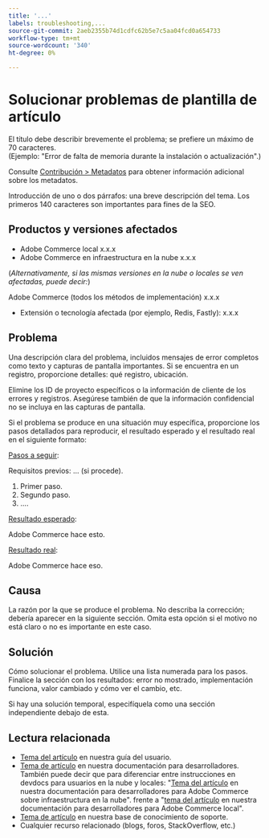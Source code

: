 ```yaml
---
title: '...'
labels: troubleshooting,...
source-git-commit: 2aeb2355b74d1cdfc62b5e7c5aa04fcd0a654733
workflow-type: tm+mt
source-wordcount: '340'
ht-degree: 0%

---
```



# Solucionar problemas de plantilla de artículo

El título debe describir brevemente el problema; se prefiere un máximo de 70 caracteres.<br/>
(Ejemplo: &quot;Error de falta de memoria durante la instalación o actualización&quot;.)

Consulte [Contribución > Metadatos](../../CONTRIBUTING.md#metadata) para obtener información adicional sobre los metadatos.

Introducción de uno o dos párrafos: una breve descripción del tema. Los primeros 140 caracteres son importantes para fines de la SEO.

## Productos y versiones afectados

* Adobe Commerce local x.x.x
* Adobe Commerce en infraestructura en la nube x.x.x

(*Alternativamente, si las mismas versiones en la nube o locales se ven afectadas, puede decir:*)

Adobe Commerce (todos los métodos de implementación) x.x.x

* Extensión o tecnología afectada (por ejemplo, Redis, Fastly): x.x.x

## Problema

Una descripción clara del problema, incluidos mensajes de error completos como texto y capturas de pantalla importantes.
Si se encuentra en un registro, proporcione detalles: qué registro, ubicación.

Elimine los ID de proyecto específicos o la información de cliente de los errores y registros. Asegúrese también de que la información confidencial no se incluya en las capturas de pantalla.

Si el problema se produce en una situación muy específica, proporcione los pasos detallados para reproducir, el resultado esperado y el resultado real en el siguiente formato:

<u>Pasos a seguir</u>:

Requisitos previos: ... (si procede).

1. Primer paso.
1. Segundo paso.
1. ....

<u>Resultado esperado</u>:

Adobe Commerce hace esto.

<u>Resultado real</u>:

Adobe Commerce hace eso.

## Causa

La razón por la que se produce el problema. No describa la corrección; debería aparecer en la siguiente sección. Omita esta opción si el motivo no está claro o no es importante en este caso.

## Solución

Cómo solucionar el problema. Utilice una lista numerada para los pasos.
Finalice la sección con los resultados: error no mostrado, implementación funciona, valor cambiado y cómo ver el cambio, etc.

Si hay una solución temporal, especifíquela como una sección independiente debajo de esta.

## Lectura relacionada

* [Tema del artículo](https://experienceleague.adobe.com/en/docs/commerce-admin/user-guides/home) en nuestra guía del usuario.
* [Tema de artículo](https://developer.adobe.com/commerce/docs/) en nuestra documentación para desarrolladores. También puede decir que para diferenciar entre instrucciones en devdocs para usuarios en la nube y locales: &quot;[Tema del artículo](https://developer.adobe.com/commerce/docs/) en nuestra documentación para desarrolladores para Adobe Commerce sobre infraestructura en la nube&quot;. frente a &quot;[tema del artículo](https://developer.adobe.com/commerce/docs/) en nuestra documentación para desarrolladores para Adobe Commerce local&quot;.
* [Tema de artículo](https://support.magento.com/hc/en-us) en nuestra base de conocimiento de soporte.
* Cualquier recurso relacionado (blogs, foros, StackOverflow, etc.)

